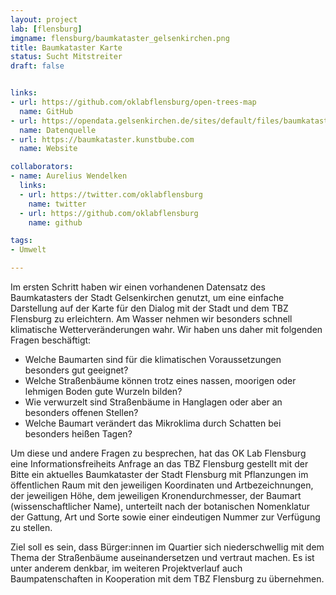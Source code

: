 ```yaml
---
layout: project
lab: [flensburg]
imgname: flensburg/baumkataster_gelsenkirchen.png
title: Baumkataster Karte
status: Sucht Mitstreiter
draft: false


links:
- url: https://github.com/oklabflensburg/open-trees-map
  name: GitHub
- url: https://opendata.gelsenkirchen.de/sites/default/files/baumkataster_ge.csv
  name: Datenquelle
- url: https://baumkataster.kunstbube.com
  name: Website

collaborators:
- name: Aurelius Wendelken
  links:
  - url: https://twitter.com/oklabflensburg
    name: twitter
  - url: https://github.com/oklabflensburg
    name: github

tags:
- Umwelt

---
```


Im ersten Schritt haben wir einen vorhandenen Datensatz des Baumkatasters der Stadt Gelsenkirchen genutzt, um eine einfache Darstellung auf der Karte für den Dialog mit der Stadt und dem TBZ Flensburg zu erleichtern. Am Wasser nehmen wir besonders schnell klimatische Wetterveränderungen wahr. Wir haben uns daher mit folgenden Fragen beschäftigt:

- Welche Baumarten sind für die klimatischen Voraussetzungen besonders gut geeignet?
- Welche Straßenbäume können trotz eines nassen, moorigen oder lehmigen Boden gute Wurzeln bilden?
- Wie verwurzelt sind Straßenbäume in Hanglagen oder aber an besonders offenen Stellen?
- Welche Baumart verändert das Mikroklima durch Schatten bei besonders heißen Tagen?

Um diese und andere Fragen zu besprechen, hat das OK Lab Flensburg eine Informationsfreiheits Anfrage an das TBZ Flensburg gestellt mit der Bitte ein
aktuelles Baumkataster der Stadt Flensburg mit Pflanzungen im öffentlichen Raum mit den jeweiligen Koordinaten und Artbezeichnungen, der jeweiligen Höhe, dem jeweiligen Kronendurchmesser, der Baumart (wissenschaftlicher Name), unterteilt nach der botanischen Nomenklatur der Gattung, Art und Sorte sowie einer eindeutigen Nummer zur Verfügung zu stellen.

Ziel soll es sein, dass Bürger:innen im Quartier sich niederschwellig mit dem Thema der Straßenbäume auseinandersetzen und vertraut machen. Es ist unter anderem denkbar, im weiteren Projektverlauf auch Baumpatenschaften in Kooperation mit dem TBZ Flensburg zu übernehmen. 
